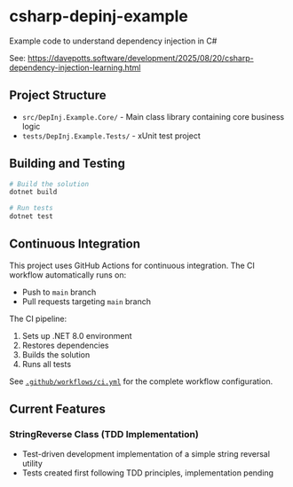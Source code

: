 # csharp-depinj-example
Example code to understand dependency injection in C#

See: https://davepotts.software/development/2025/08/20/csharp-dependency-injection-learning.html

## Project Structure

- `src/DepInj.Example.Core/` - Main class library containing core business logic
- `tests/DepInj.Example.Tests/` - xUnit test project

## Building and Testing

```bash
# Build the solution
dotnet build

# Run tests
dotnet test
```

## Continuous Integration

This project uses GitHub Actions for continuous integration. The CI workflow automatically runs on:
- Push to `main` branch
- Pull requests targeting `main` branch

The CI pipeline:
1. Sets up .NET 8.0 environment
2. Restores dependencies
3. Builds the solution
4. Runs all tests

See [`.github/workflows/ci.yml`](.github/workflows/ci.yml) for the complete workflow configuration.

## Current Features

### StringReverse Class (TDD Implementation)
- Test-driven development implementation of a simple string reversal utility
- Tests created first following TDD principles, implementation pending



